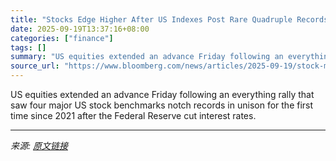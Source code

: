 ```yaml
---
title: "Stocks Edge Higher After US Indexes Post Rare Quadruple Records"
date: 2025-09-19T13:37:16+08:00
categories: ["finance"]
tags: []
summary: "US equities extended an advance Friday following an everything rally that saw four major US stock benchmarks notch records in unison for the first time since 2021 after the Federal Reserve cut interes"
source_url: "https://www.bloomberg.com/news/articles/2025-09-19/stock-market-edges-higher-after-quadruple-records-for-us-indexes"
---
```


US equities extended an advance Friday following an everything rally that saw four major US stock benchmarks notch records in unison for the first time since 2021 after the Federal Reserve cut interest rates.

---

*来源: [原文链接](https://www.bloomberg.com/news/articles/2025-09-19/stock-market-edges-higher-after-quadruple-records-for-us-indexes)*
